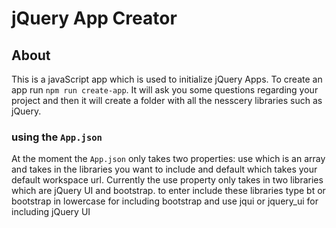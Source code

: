 # jQuery App Creator

## About
This is a javaScript app which is used to initialize jQuery Apps. To create an app run <code>npm run create-app</code>. 
It will ask you some questions regarding your project and then it will create a folder with all the nesscery libraries such as jQuery.

### using the <code>App.json</code>

At the moment the <code>App.json</code> only takes two properties: 
use which is an array and takes in the libraries you want to include and default which takes your default workspace url.
Currently the use property only takes in two libraries which are jQuery UI and bootstrap.
to enter include these libraries type bt or bootstrap in lowercase for including bootstrap and use jqui or jquery_ui for including jQuery UI